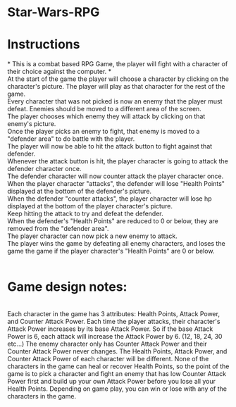 # Star-Wars-RPG
<h1>Instructions</h1>
* This is a combat based RPG Game, the player will fight with a character of their choice against the computer. *
<br>
At the start of the game the player will choose a character by clicking on the character's picture. The player will play as that character for the rest of the game.
<br>
Every character that was not picked is now an enemy that the player must defeat. Enemies should be moved to a different area of the screen.
<br>
The player chooses which enemy they will attack by clicking on that enemy's picture.
<br>
Once the player picks an enemy to fight, that enemy is moved to a "defender area" to do battle with the player.
<br>
The player will now be able to hit the attack button to fight against that defender.
<br>
Whenever the attack button is hit, the player character is going to attack the defender character once. 
<br>
The defender character will now counter attack the player character once.
<br>
When the player character "attacks", the defender will lose "Health Points" displayed at the bottom of the defender's picture.
<br>
When the defender "counter attacks", the player character will lose hp displayed at the bottom of the player character's picture.
<br>
Keep hitting the attack to try and defeat the defender.
<br>
When the defender's "Health Points" are reduced to 0 or below, they are removed from the "defender area". 
<br>
The player character can now pick a new enemy to attack.
<br>
The player wins the game by defeating all enemy characters, and loses the game the game if the player character's "Health Points" are 0 or below.
<br><br>
<h1>Game design notes:</h1>
<br>
Each character in the game has 3 attributes: Health Points, Attack Power, and Counter Attack Power.
Each time the player attacks, their character's Attack Power increases by its base Attack Power. So if the base Attack Power is 6, each attack will increase the Attack Power by 6. (12, 18, 24, 30 etc...)
The enemy character only has Counter Attack Power and their Counter Attack Power never changes.
The Health Points, Attack Power, and Counter Attack Power of each character will be different.
None of the characters in the game can heal or recover Health Points, so the point of the game is to pick a character and fight an enemy that has low Counter Attack Power first and build up your own Attack Power before you lose all your Health Points.
Depending on game play, you can win or lose with any of the characters in the game.